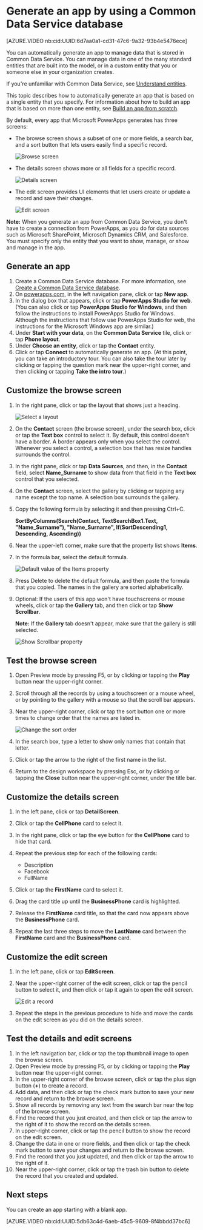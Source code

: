 <properties
	pageTitle="Generate an app using a Common Data Service database | Microsoft PowerApps"
	description="Generate an app to add, update, and delete records."
	services="powerapps"
	documentationCenter="na"
	authors="robinarh"
	manager="robinr"
	editor=""
	tags=""/>

<tags
   ms.service="powerapps"
   ms.devlang="na"
   ms.topic="article"
   ms.tgt_pltfrm="na"
   ms.workload="na"
   ms.date="10/18/2016"
   ms.author="robinr"/>

# Generate an app by using a Common Data Service database

[AZURE.VIDEO nb:cid:UUID:6d7aa0a1-cd31-47c6-9a32-93b4e5476ece]

You can automatically generate an app to manage data that is stored in Common Data Service. You can manage data in one of the many standard entities that are built into the model, or in a custom entity that you or someone else in your organization creates.

If you're unfamiliar with Common Data Service, see [Understand entities](data-platform-intro.md).

This topic describes how to automatically generate an app that is based on a single entity that you specify. For information about how to build an app that is based on more than one entity, see [Build an app from scratch](data-platform-create-app-scratch.md).

By default, every app that Microsoft PowerApps generates has three screens:

- The browse screen shows a subset of one or more fields, a search bar, and a sort button that lets users easily find a specific record.

	![Browse screen](./media/data-platform-create-app/browse-screen.png)

- The details screen shows more or all fields for a specific record.

	![Details screen](./media/data-platform-create-app/details-screen.png)

- The edit screen provides UI elements that let users create or update a record and save their changes.

	![Edit screen](./media/data-platform-create-app/edit-screen.png)

**Note:** When you generate an app from Common Data Service, you don't have to create a connection from PowerApps, as you do for data sources such as Microsoft SharePoint, Microsoft Dynamics CRM, and Salesforce. You must specify only the entity that you want to show, manage, or show and manage in the app.

## Generate an app
1. Create a Common Data Service database. For more information, see [Create a Common Data Service database](create-cdm-database.md).
1. On [powerapps.com](https://web.powerapps.com), in the left navigation pane, click or tap **New app**.
1. In the dialog box that appears, click or tap **PowerApps Studio for web**. (You can also click or tap **PowerApps Studio for Windows**, and then follow the instructions to install PowerApps Studio for Windows. Although the instructions that follow use PowerApps Studio for web, the instructions for the Microsoft Windows app are similar.)
1. Under **Start with your data**, on the **Common Data Service** tile, click or tap **Phone layout**.
1. Under **Choose an entity**, click or tap the **Contact** entity.
1. Click or tap **Connect** to automatically generate an app. (At this point, you can take an introductory tour. You can also take the tour later by clicking or tapping the question mark near the upper-right corner, and then clicking or tapping **Take the intro tour**.)

## Customize the browse screen
1. In the right pane, click or tap the layout that shows just a heading.

	![Select a layout](./media/data-platform-create-app/choose-layout.png)

1. On the **Contact** screen (the browse screen), under the search box, click or tap the **Text box** control to select it. By default, this control doesn't have a border. A border appears only when you select the control. Whenever you select a control, a selection box that has resize handles surrounds the control.
1. In the right pane, click or tap **Data Sources**, and then, in the **Contact** field, select **Name_Surname** to show data from that field in the **Text box** control that you selected.
1. On the **Contact** screen, select the gallery by clicking or tapping any name except the top name. A selection box surrounds the gallery.
1. Copy the following formula by selecting it and then pressing Ctrl+C.

	**SortByColumns(Search(Contact, TextSearchBox1.Text, "Name_Surname"), "Name_Surname", If(SortDescending1, Descending, Ascending))**
	
1. Near the upper-left corner, make sure that the property list shows **Items**.
1. In the formula bar, select the default formula.

	![Default value of the Items property](./media/data-platform-create-app/default-items.png)

1. Press Delete to delete the default formula, and then paste the formula that you copied. The names in the gallery are sorted alphabetically.
1. Optional: If the users of this app won't have touchscreens or mouse wheels, click or tap the **Gallery** tab, and then click or tap **Show Scrollbar**.

	**Note:** If the **Gallery** tab doesn't appear, make sure that the gallery is still selected.

	![Show Scrollbar property](./media/data-platform-create-app/show-scrollbar.png)

## Test the browse screen
1. Open Preview mode by pressing F5, or by clicking or tapping the **Play** button near the upper-right corner.
1. Scroll through all the records by using a touchscreen or a mouse wheel, or by pointing to the gallery with a mouse so that the scroll bar appears.
1. Near the upper-right corner, click or tap the sort button one or more times to change order that the names are listed in.

	![Change the sort order](./media/data-platform-create-app/sort-button.png)

1. In the search box, type a letter to show only names that contain that letter.
1. Click or tap the arrow to the right of the first name in the list.
1. Return to the design workspace by pressing Esc, or by clicking or tapping the **Close** button near the upper-right corner, under the title bar.

## Customize the details screen
1. In the left pane, click or tap **DetailScreen**.
1. Click or tap the **CellPhone** card to select it.
1. In the right pane, click or tap the eye button for the **CellPhone** card to hide that card.
1. Repeat the previous step for each of the following cards:

	- Description
	- Facebook
	- FullName

1. Click or tap the **FirstName** card to select it.
1. Drag the card title up until the **BusinessPhone** card is highlighted.
1. Release the **FirstName** card title, so that the card now appears above the **BusinessPhone** card.
1. Repeat the last three steps to move the **LastName** card between the **FirstName** card and the **BusinessPhone** card.

## Customize the edit screen
1. In the left pane, click or tap **EditScreen**.
1. Near the upper-right corner of the edit screen, click or tap the pencil button to select it, and then click or tap it again to open the edit screen.

	![Edit a record](./media/data-platform-create-app/edit-record.png)

1. Repeat the steps in the previous procedure to hide and move the cards on the edit screen as you did on the details screen.

## Test the details and edit screens
1. In the left navigation bar, click or tap the top thumbnail image to open the browse screen.
1. Open Preview mode by pressing F5, or by clicking or tapping the **Play** button near the upper-right corner.
1. In the upper-right corner of the browse screen, click or tap the plus sign button (**+**) to create a record.
1. Add data, and then click or tap the check mark button to save your new record and return to the browse screen.
1. Show all records by removing any text from the search bar near the top of the browse screen.
1. Find the record that you just created, and then click or tap the arrow to the right of it to show the record on the details screen.
1. In upper-right corner, click or tap the pencil button to show the record on the edit screen.
1. Change the data in one or more fields, and then click or tap the check mark button to save your changes and return to the browse screen.
1. Find the record that you just updated, and then click or tap the arrow to the right of it.
1. Near the upper-right corner, click or tap the trash bin button to delete the record that you created and updated.

## Next steps
You can create an app starting with a blank app.

[AZURE.VIDEO nb:cid:UUID:5db63c4d-6aeb-45c5-9609-8f4bbdd37bc6]

